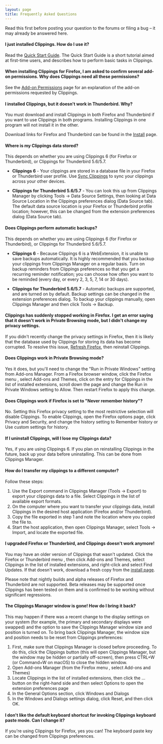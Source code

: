 ```yaml
---
layout: page
title: Frequently Asked Questions
---
```


Read this first before posting your question to the forums or filing a bug – it may already be answered here.


#### I just installed Clippings. How do I use it?

Read the [Quick Start Guide](https://aecreations.sourceforge.io/clippings/quickstart.php). The Quick Start Guide is a short tutorial aimed at first-time users, and describes how to perform basic tasks in Clippings.

#### When installing Clippings for Firefox, I am asked to confirm several add-on permissions. Why does Clippings need all these permissions?

See the [Add-on Permissions](permissions.md) page for an explanation of the add-on permissions requested by Clippings.

#### I installed Clippings, but it doesn't work in Thunderbird. Why?

You must download and install Clippings in both Firefox and Thunderbird if you want to use Clippings in both programs. Installing Clippings in one program will not install it in the other.

Download links for Firefox and Thunderbird can be found in the [Install](https://aecreations.sourceforge.io/clippings/install.php) page.

#### Where is my Clippings data stored?

This depends on whether you are using Clippings 6 (for Firefox or Thunderbird), or Clippings for Thunderbird 5.6/5.7.

* **Clippings 6** - Your clippings are stored in a database file in your Firefox or Thunderbird user profile. Use [Sync Clippings](https://aecreations.sourceforge.io/clippings/sync.php) to sync your clippings across your other devices.

* **Clippings for Thunderbird 5.6/5.7** - You can look this up from Clippings Manager by clicking Tools → Data Source Settings, then looking at Data Source Location in the Clippings preferences dialog (Data Source tab). The default data source location is your Firefox or Thunderbird profile location; however, this can be changed from the extension preferences dialog (Data Source tab).

#### Does Clippings perform automatic backups?

This depends on whether you are using Clippings 6 (for Firefox or Thunderbird), or Clippings for Thunderbird 5.6/5.7.

* **Clippings 6** - Because Clippings 6 is a WebExtension, it is unable to save backups automatically. It is highly recommended that you backup your clippings from Clippings Manager on a regular basis. Turn on backup reminders from Clippings preferences so that you get a recurring reminder notification; you can choose how often you want to be reminded (every day, or every 2, 3, 5, 7, 14 or 30 days).

* **Clippings for Thunderbird 5.6/5.7** - Automatic backups are supported, and are turned on by default. Backup settings can be changed in the extension preferences dialog. To backup your clippings manually, open Clippings Manager and then click Tools → Backup.

#### Clippings has suddenly stopped working in Firefox. I get an error saying that it doesn't work in Private Browsing mode, but I didn't change my privacy settings.

If you didn't recently change the privacy settings in Firefox, then it is likely that the database used by Clippings for storing its data has become corrupted. To resolve this issue, [Refresh Firefox](https://support.mozilla.org/en-US/kb/refresh-firefox-reset-add-ons-and-settings), then reinstall Clippings.

#### Does Clippings work in Private Browsing mode?

Yes it does, but you'll need to change the "Run in Private Windows" setting from Add-ons Manager. From a Firefox browser window, click the Firefox menu , select Add-ons and Themes, click on the entry for Clippings in the list of installed extensions, scroll down the page and change the Run in Private Windows setting to Allow. Then restart Firefox to apply this change.

#### Does Clippings work if Firefox is set to "Never remember history"?

No. Setting this Firefox privacy setting to the most restrictive selection will disable Clippings. To enable Clippings, open the Firefox options page, click Privacy and Security, and change the history setting to Remember history or Use custom settings for history.

#### If I uninstall Clippings, will I lose my Clippings data?

Yes, if you are using Clippings 6. If you plan on reinstalling Clippings in the future, back up your data before uninstalling. This can be done from Clippings Manager.

#### How do I transfer my clippings to a different computer?

Follow these steps:

1.    Use the Export command in Clippings Manager (Tools → Export) to export your clippings data to a file. Select Clippings in the list of available export formats.
2.    On the computer where you want to transfer your clippings data, install Clippings in the desired host application (Firefox and/or Thunderbird).
3.    Copy the file exported in step 1 and note the location where you copied the file to.
4.    Start the host application, then open Clippings Manager, select Tools → Import, and locate the exported file.

#### I upgraded Firefox or Thunderbird, and Clippings doesn't work anymore!

You may have an older version of Clippings that wasn't updated. Click the Firefox or Thunderbird menu , then click Add-ons and Themes, select Clippings in the list of installed extensions, and right-click and select Find Updates. If that doesn't work, download a fresh copy from the [install page](https://aecreations.sourceforge.io/clippings/install.php).

Please note that nightly builds and alpha releases of Firefox and Thunderbird are not supported. Beta releases may be supported once Clippings has been tested on them and is confirmed to be working without significant regressions.

#### The Clippings Manager window is gone! How do I bring it back?

This may happen if there was a recent change to the display settings on your system (for example, the primary and secondary displays were swapped) and the option to save the Clippings Manager window size and position is turned on. To bring back Clippings Manager, the window size and position needs to be reset from Clippings preferences:

1.    First, make sure that Clippings Manager is closed before proceeding. To do this, click the Clippings button (this will open Clippings Manager, but the window may be hidden or partially off-screen), then press CTRL+W (or Command+W on macOS) to close the hidden window.
2.    Open Add-ons Manager (from the Firefox menu , select Add-ons and Themes)
3.    Locate Clippings in the list of installed extensions, then click the ... button on the right-hand side and then select Options to open the extension preferences page
4.    In the General Options section, click Windows and Dialogs
5.    In the Windows and Dialogs settings dialog, click Reset, and then click OK.

#### I don't like the default keyboard shortcut for invoking Clippings keyboard paste mode. Can I change it?

If you're using Clippings for Firefox, yes you can! The keyboard paste key can be changed from Clippings preferences.

